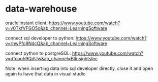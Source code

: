 # data-warehouse

oracle instant client: https://www.youtube.com/watch?v=v0TkfVFGO5c&ab_channel=LearningSoftware

connect sql developer to python: https://www.youtube.com/watch?v=rhwPfc8NdcQ&ab_channel=LearningSoftware

connect python to postgreSQL: https://www.youtube.com/watch?v=dfouoh9QdUw&ab_channel=BIInsightsInc

Note: when inserting data into sql developer directly, close it and open again to have that data in visual studio